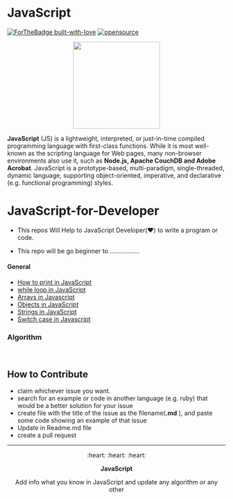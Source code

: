 
# JavaScript

[![ForTheBadge built-with-love](http://ForTheBadge.com/images/badges/built-with-love.svg)](https://github.com/avsingh999/)
[![opensource](https://badges.frapsoft.com/os/v2/open-source.svg?v=103)](https://github.com/avsingh999)

<p align="center">
  <img width='200px' src="https://media0.giphy.com/media/ln7z2eWriiQAllfVcn/source.gif"/>
</p>

**JavaScript** (JS) is a lightweight, interpreted, or just-in-time compiled programming language with first-class functions. While it is most well-known as the scripting language for Web pages, many non-browser environments also use it, such as **Node.js, Apache CouchDB and Adobe Acrobat**. JavaScript is a prototype-based, multi-paradigm, single-threaded, dynamic language, supporting object-oriented, imperative, and declarative (e.g. functional programming) styles.

# JavaScript-for-Developer

- This repos Will Help to JavaScript Developer(:heart:) to write a program or code.

- This repo will be go beginner to .................

#### General

- [How to print in JavaScript](https://github.com/avsingh999/JavaScript-for-Developer/blob/main/helloWorld.js)
- [while loop in JavaScript](./whileLoop/whileLoop.md)
- [Arrays in Javascript](./arrays/array.md)
- [Objects in JavaScript](./objects.md)
- [Strings in JavaScript](strings.md)
- [Switch case in Javascript](./switch_case.md)

### Algorithm

<br/>

## How to Contribute

- claim whichever issue you want.
- search for an example or code in another language (e.g. ruby) that would be a better solution for your issue
- create file with the title of the issue as the filename(**.md** ), and paste some code showing an example of that issue
- Update in Readme.md file
- create a pull request

<hr/>
<p align='center'>:heart: :heart: :heart:</p>
<p align='center'> <strong>JavaScript</strong> </p>
<p align='center'>Add info what you know in JavaScript and update any algorithm or any other</p>
